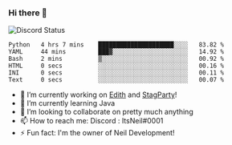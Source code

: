### Hi there 👋

![Discord Status](https://discord.c99.nl/widget/theme-1/702385226407608341.png)

<!--START_SECTION:waka-->

```text
Python   4 hrs 7 mins    █████████████████████░░░░   83.82 %
YAML     44 mins         ███▓░░░░░░░░░░░░░░░░░░░░░   14.92 %
Bash     2 mins          ▒░░░░░░░░░░░░░░░░░░░░░░░░   00.92 %
HTML     0 secs          ░░░░░░░░░░░░░░░░░░░░░░░░░   00.16 %
INI      0 secs          ░░░░░░░░░░░░░░░░░░░░░░░░░   00.11 %
Text     0 secs          ░░░░░░░░░░░░░░░░░░░░░░░░░   00.07 %
```

<!--END_SECTION:waka-->
- 🔭 I’m currently working on [Edith](https://github.com/NeilDevelopment/Edith) and [StagParty](https://github.com/StagParty)!
- 🌱 I’m currently learning Java
- 👯 I’m looking to collaborate on pretty much anything
- 📫 How to reach me: Discord : ItsNeil#0001
- ⚡ Fun fact: I'm the owner of Neil Development!
